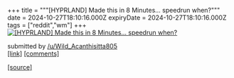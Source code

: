 +++
title = """[HYPRLAND] Made this in 8 Minutes... speedrun when?"""
date = 2024-10-27T18:10:16.000Z
expiryDate = 2024-10-27T18:10:16.000Z
tags = ["reddit","wm"]
+++
[![[HYPRLAND] Made this in 8 Minutes... speedrun when?](https://preview.redd.it/q1zojwonacxd1.png?width=640&crop=smart&auto=webp&s=e9bd72a0305e2c7ab2c465567c70183c2b7176c7 "[HYPRLAND] Made this in 8 Minutes... speedrun when?")](https://www.reddit.com/r/unixporn/comments/1gdh8tx/hyprland_made_this_in_8_minutes_speedrun_when/)

submitted by [/u/Wild\_Acanthisitta805](https://www.reddit.com/user/Wild_Acanthisitta805)  
[\[link\]](https://i.redd.it/q1zojwonacxd1.png) [\[comments\]](https://www.reddit.com/r/unixporn/comments/1gdh8tx/hyprland_made_this_in_8_minutes_speedrun_when/)

[[source]](https://www.reddit.com/r/unixporn/comments/1gdh8tx/hyprland_made_this_in_8_minutes_speedrun_when/)

